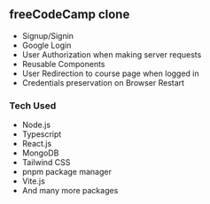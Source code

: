 ## freeCodeCamp clone

- Signup/Signin
- Google Login
- User Authorization when making server requests
- Reusable Components
- User Redirection to course page when logged in
- Credentials preservation on Browser Restart

### Tech Used

- Node.js
- Typescript
- React.js
- MongoDB
- Tailwind CSS
- pnpm package manager
- Vite.js
- And many more packages
